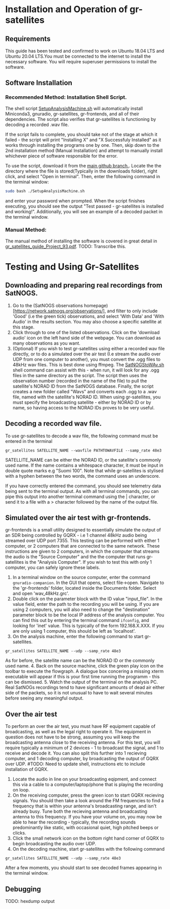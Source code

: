 # Installation and Operation of gr-satellites

## Requirements
This guide has been tested and confirmed to work on Ubuntu 18.04 LTS and Ubuntu 20.04 LTS.You must be connected to the internet to install the necessary software. You will require superuser permissions to install the software.


## Software Installation

### Recommended Method: Installation Shell Script.

The shell script [SetupAnalysisMachine.sh](https://github.com/LSilverwood/UoAGroundstation/blob/main/SetupAnalysisMachine.sh) will automatically install Miniconda3, gnuradio, gr-satellites, gr-frontends, and all of their dependencies. The script also verifies that gr-satellites is functioning by decoding a recorded .wav file.

If the script fails to complete, you should take not of the stage at which it failed - the script will print "Installing X" and "X Successfuly Installed" as it works through installing the programs one by one. Then, skip down to the 2nd installation method (Manual Installation) and attempt to manually install whichever piece of software responsible for the error.

To use the script, download it from the [main github branch.](https://raw.githubusercontent.com/LSilverwood/UoAGroundstation/main/SetupAnalysisMachine.sh). Locate the the directory where the file is stored(Typically in the downloads folder), right click, and select "Open in terminal".
Then, enter the following command in the terminal window:
```bash
sudo bash ./SetupAnalysisMachine.sh
```
and enter your password when prompted. When the script finishes executing, you should see the output "Test passed - gr-satellites is installed and working!". Additionally, you will see an example of a decoded packet in the terminal window. 

### Manual Method: 

The manual method of installing the software is covered in great detail in [gr_satellites_guide_Project_93.pdf](https://github.com/LSilverwood/UoAGroundstation/blob/main/gr_satellites_guide_Project_93.pdf). TODO: Transcribe this.

# Testing and Using Gr-Satellites

## Downloading and preparing real recordings from SatNOGS.

1. Go to the (SatNOGS observations homepage)[https://network.satnogs.org/observations/], and filter to only include 'Good' (i.e the green tick) observations, and select 'With Data' and 'With Audio' in the results section. You may also choose a specific satellite at this stage. 
2. Click through to one of the listed observations. Click on the 'download audio' icon on the left hand side of the webpage. You can download as many observations as you want.
3. (Optional) If you wish to test gr-satellites using either a recorded wav file directly, or to do a simulated over the air test (I.e stream the audio over UDP from one computer to another), you must convert the .ogg files to 48kHz wav files. This is best done using ffmpeg. The [SatNOGStoWAv.sh](https://github.com/LSilverwood/UoAGroundstation/blob/main/SatNOGStoWav.sh) shell command can assist with this - when run, it will look for any .ogg files in the same directory as the script. The script then uses the observation number (recorded in the name of the file) to pull the satellite's NORAD ID from the SatNOGS database. Finally, the script creates a new folder called "Wavs" and converts each .ogg to a .wav file, named with the satellite's NORAD ID. When using gr-satellites, you must specify the broadcasting satellite - either by NORAD ID or by name, so having access to the NORAD IDs proves to be very useful.

## Decoding a recorded wav file.
To use gr-satellites to decode a wav file, the following command must be entered in the terminal
```shell
gr_satellites SATELLITE_NAME --wavfile PATHTOWAVFILE --samp_rate 48e3
```
SATELLITE_NAME can be either the NORAD ID, or the satellite's commonly used name. If the name contains a whitespace character, it must be input in double quote marks e.g "Suomi 100". 
Note that while gr-satellites is stylised with a hyphen between the two words, the command uses an underscore.

If you have correctly entered the command, you should see telemetry data being sent to the terminal output. As with all terminal commands, you can pipe this output into another terminal command using the | character, or send it to a file with a > character followed by the name of the output file.

## Simulated over the air test with gr-frontends.

gr-frontends is a small utility designed to essentially simulate the output of an SDR being controlled by GQRX - i.e 1 channel 48kHz audio being streamed over UDP port 7355. This testing can be performed with either 1 computer, or 2 computers that are connected to the same network. These instructions are given to 2 computers, in which the computer that streams the audio is the "Source Computer" and the the computer that runs gr-satellites is the "Analysis Computer". If you wish to test this with only 1 computer, you can safely ignore these labels.

1. In a terminal window on the source computer, enter the command `gnuradio-companion`. In the GUI that opens, select file->open. Navigate to the 'gr-frontends' folder, located inside the Documents folder. Select and open 'wav_48kHz.grc'.
2. Double click on the parameter block with the ID value "input_file". In the value field, enter the path to the recording you will be using. If you are using 2 computers, you will also need to change the "destination" parameter block to be the local IP address of the analysis computer. You can find this out by entering the terminal command `ifconfig`, and looking for 'inet' value. This is typically of the form 192.168.X.XXX. If you are only using 1 computer, this should be left as 'localhost'.
3. On the analysis machine, enter the following command to start gr-satellites.
```shell
gr_satellites SATELLITE_NAME --udp --samp_rate 48e3
```
As for before, the satellite name can be the NORAD ID or the commonly used name. 
4. Back on the source machine, click the green play icon on the toolbar to execute the flowgraph. A dialogue box concering a missing xterm executable will appear if this is your first time running the programm - this can be dismissed.
5. Watch the output of the terminal on the analysis PC. Real SatNOGs recordings tend to have significant amounts of dead air either side of the packets, so it is not unusual to have to wait several minutes before seeing any meaningful output.

## Over the air test

To perform an over the air test, you must have RF equipment capable of broadcasting, as well as the legal right to operate it. The equipment in question does not have to be strong, assuming you will keep the broadcasting antenna close to the receiving antenna. For this test, you will require typically a minimum of 2 devices - 1 to broadcast the signal, and 1 to receive and decode it. You can also split this further into 1 recieving computer, and 1 decoding computer, by broadcasting the output of GQRX over UDP.
#TODO: Need to update shell, instructions etc to include installation of GQRX.
1. Locate the audio in line on your broadcasting eqipment, and connect this via a cable to a computer/laptop/phone that is playing the recording on loop. 
2. On the receiving computer, press the green icon to start GQRX recieving signals. You should then take a look around the FM frequencies to find a frequency that is within your antenna's broadcasting range, and isn't already busy. Tune both the recieving antenna and broadcasting antenna to this frequency. If you have your volume on, you may now be able to hear the recording - typically, the recording sounds predominantly like static, with occasional quiet, high pitched beeps or clicks.
3. Click the small network icon on the bottom right hand corner of GQRX to begin broadcasting the audio over UDP.
4. On the decoding machine, start gr-satellites with the following command
```shell
gr_satellites SATELLITE_NAME --udp --samp_rate 48e3
```
After a few moments, you should start to see decoded frames appearing in the terminal window.

## Debugging
TODO: hexdump output



